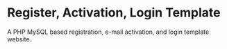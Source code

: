 Register, Activation, Login Template
=======================

A PHP MySQL based registration, e-mail activation, and login template website. 
